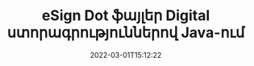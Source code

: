 ---
############################# Static ############################
layout: "auto-gen-signature"
date: 2022-03-01T15:12:22
draft: false
operation: Sign
signaturetype: Digital
fileformat: Dot
productName: Java
lang: hy
productCode: java
otherformats: pdf doc docx docm dot dotx odt ott xls xlsx xlsm xlsb ods ots xltx xltm pptx pptm
breadcrumb: Put Digital signature on Dot for Java

############################# Head ############################
head_title: "Թվային էլեկտրոնային ստորագրությունների ավելացում Dot ֆայլին Java-ով"
head_description: "Տեղադրեք թվային ստորագրությունը Dot ֆայլի վրա Java-ի համար՝ օգտագործելով մի քանի տող կոդ: Օգտագործեք GroupDocs Document Signature API-ը՝ տասնյակ ֆայլերի ձևաչափեր ստորագրելու համար:"

############################# Header ############################
title: "eSign Dot ֆայլեր Digital ստորագրություններով Java-ում"
description: "Ինչպես ավելացնել Digital ստորագրությունը Java կոդի մի քանի տողով"
bg_image: "https://cms.admin.containerize.com/templates/aspose/App_Themes/V3/images/bg/header1.png"
bg_overlay: false
button:
    enable: true

############################# SubMenu ############################
submenu:
    enable: true

    left:
        img_alt: "GroupDocs.Signature for Java"
        image: "https://cms.admin.containerize.com/templates/groupdocs/images/product-logos/90x90-noborder/groupdocs-signature-java.png"
        product: "GroupDocs.Signature"
        platform: "Java"



############################# About ############################
about:
    enable: true
    title: "GroupDocs.Signature for Java թվային ստորագրությունների API-ի մասին"
    content: |
        [GroupDocs.Signature for Java](https://products.groupdocs.com/signature/java/) հանրահայտ API է թվային էլեկտրոնային ստորագրություններով փաստաթղթերը թվային վկայագրերով ձևակերպելու համար: Թվային ստորագրությունների համար API-ն օգտագործում է PFX վկայագրի ֆայլեր՝ գաղտնաբառով պաշտպանված անձնական և հանրային բանալիներով փաստաթուղթ ձևակերպելու համար: Թվային ստորագրությունները կարող են օգտագործվել բիզնես փաստաթղթերը eSign PDF-ի հատուկ էջով հավաստագրելու, Microsoft Office-ի ամբողջ փաստաթղթերը, ինչպիսիք են Words-ը, Excel-ը, Powerpoint ֆայլերը և Open Office փաստաթղթերը: Հաճախորդները կարող են հեշտությամբ շահարկել ստորագրությունները, ինչպիսիք են դրանք խմբագրելը, հեռացնելը կամ հարմարեցնելը: API-ն ապահովում է ստորագրությունները որոնելու և ստուգելու միջոց: Ավելին, տրամադրվում են ստորագրությունների հարմարեցման բազմաթիվ հնարավորություններ։
    

############################# Steps ############################
steps:
    enable: true
    title_left: "Dot-ը Digital-ով Java-ով ստորագրելու քայլեր"
    content_left: |
        [GroupDocs.Signature for Java](https://products.groupdocs.com/signature/java/) հնարավորություն է տալիս արագ և հեշտությամբ ստորագրել Dot փաստաթղթերը Digital ստորագրություններով:
        
        * Ստեղծեք Signature դասի օրինակ, որը տրամադրում է Dot ֆայլ, որը պետք է ստորագրվի որպես ճանապարհ կամ հիշողության հոսք
        * Տեղադրեք SignOptions դասը և սահմանեք բոլոր պահանջվող տվյալները:
        * Հրավիրեք Signature.Sign() մեթոդը՝ փոխանցելով ելքային Dot ֆայլը կամ հիշողության հոսքը

    title_right: " Համակարգի պահանջները"
    content_right: |
        GroupDocs.Signature for Java-ն աջակցվում է բոլոր հիմնական հարթակներում և օպերացիոն համակարգերում: Նախքան ստորև նշված կոդը գործարկելը, խնդրում ենք համոզվել, որ ձեր համակարգում տեղադրված են հետևյալ նախադրյալները.

        * Օպերացիոն համակարգեր՝ Microsoft Windows, Linux, MacOS
        * Մշակման միջավայրեր՝ NetBeans, Intellij IDEA, Eclipse, etc.
        * Java runtime: J2SE 6.0 and above
        * Ստացեք վերջին GroupDocs.Signature for Java-ը [Maven]-ից (https://repository.groupdocs.com/webapp/#/artifacts/browse/tree/General/repo/com/groupdocs/groupdocs-signature)
         
    code: |
        ```java    
                
        // Set up input Dot file
        String filePath = "input.dot";
        // Set up output file
        String outputFilePath = "output.dot";
        // Provide digital certificate
        String certificateFilePath = "certificate.pfx";

        // Instantiate Signature for input file
        Signature signature = new Signature(filePath);

        //Provide sign options
        DigitalSignOptions options = new DigitalSignOptions(certificateFilePath);

        // set certificate password
        options.setPassword("1234567890");

        // set signature position
        options.setLeft(50);
        options.setTop(200);

        // sign Dot document
        SignResult result = signature.sign(outputFilePath, options);

        ```

############################# Demos ############################
demos:
    enable: true
    title: "Dot փաստաթղթերի ստորագրում Digital Live Demo-ով"
    content: |
       Ստորագրեք Dot ֆայլը տարբեր ստորագրություններով հենց հիմա՝ այցելելով [GroupDocs.Signature App](https://products.groupdocs.app/signature/family) կայքը: Անվճար առցանց ցուցադրություն սպասում է ձեզ:          

############################# More Formats ############################
more_formats:
    enable: true
    title: "Այլ աջակցվող Digital ստորագրություններ Java-ի համար"
    content: |
        "Դուք կարող եք նաև ստորագրել Dot ստորագրության այլ տեսակներով: Խնդրում ենք տեսնել ստորև ներկայացված ցուցակը:"
    format: 
       
       
back_to_top:
    enable: true
---